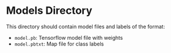 # Models Directory

This directory should contain model files and labels of the format:

- `model.pb`: Tensorflow model file with weights
- `model.pbtxt`: Map file for class labels